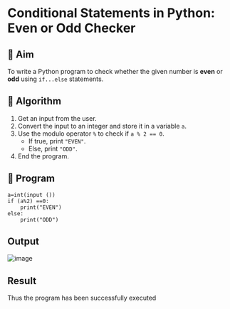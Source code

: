 # Conditional Statements in Python: Even or Odd Checker

## 🎯 Aim
To write a Python program to check whether the given number is **even** or **odd** using `if...else` statements.

## 🧠 Algorithm
1. Get an input from the user.
2. Convert the input to an integer and store it in a variable `a`.
3. Use the modulo operator `%` to check if `a % 2 == 0`.
   - If true, print `"EVEN"`.
   - Else, print `"ODD"`.
4. End the program.

## 🧾 Program
```
a=int(input ()) 
if (a%2) ==0:
    print("EVEN")
else:
    print("ODD")
```
## Output

![image](https://github.com/user-attachments/assets/10f185a1-a8e4-403f-a99b-6d51734b5216)


## Result
Thus the program has been successfully executed
